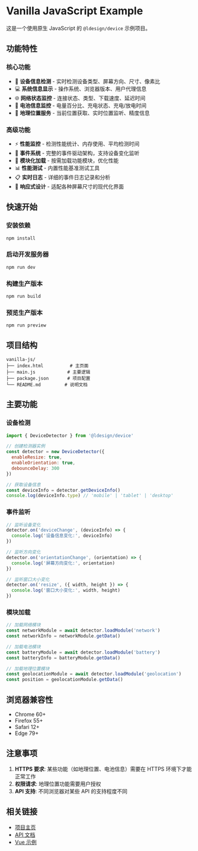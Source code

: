# Vanilla JavaScript Example

这是一个使用原生 JavaScript 的 `@ldesign/device` 示例项目。

## 功能特性

### 核心功能

- 📱 **设备信息检测** - 实时检测设备类型、屏幕方向、尺寸、像素比
- 💻 **系统信息显示** - 操作系统、浏览器版本、用户代理信息
- 🌐 **网络状态监控** - 连接状态、类型、下载速度、延迟时间
- 🔋 **电池信息监控** - 电量百分比、充电状态、充电/放电时间
- 📍 **地理位置服务** - 当前位置获取、实时位置监听、精度信息

### 高级功能

- ⚡ **性能监控** - 检测性能统计、内存使用、平均检测时间
- 🎯 **事件系统** - 完整的事件驱动架构，支持设备变化监听
- 🔄 **模块化加载** - 按需加载功能模块，优化性能
- 📊 **性能测试** - 内置性能基准测试工具
- 📋 **实时日志** - 详细的事件日志记录和分析
- 🎨 **响应式设计** - 适配各种屏幕尺寸的现代化界面

## 快速开始

### 安装依赖

```bash
npm install
```

### 启动开发服务器

```bash
npm run dev
```

### 构建生产版本

```bash
npm run build
```

### 预览生产版本

```bash
npm run preview
```

## 项目结构

```
vanilla-js/
├── index.html          # 主页面
├── main.js            # 主要逻辑
├── package.json       # 项目配置
└── README.md         # 说明文档
```

## 主要功能

### 设备检测

```javascript
import { DeviceDetector } from '@ldesign/device'

// 创建检测器实例
const detector = new DeviceDetector({
  enableResize: true,
  enableOrientation: true,
  debounceDelay: 300
})

// 获取设备信息
const deviceInfo = detector.getDeviceInfo()
console.log(deviceInfo.type) // 'mobile' | 'tablet' | 'desktop'
```

### 事件监听

```javascript
// 监听设备变化
detector.on('deviceChange', (deviceInfo) => {
  console.log('设备信息变化:', deviceInfo)
})

// 监听方向变化
detector.on('orientationChange', (orientation) => {
  console.log('屏幕方向变化:', orientation)
})

// 监听窗口大小变化
detector.on('resize', ({ width, height }) => {
  console.log('窗口大小变化:', width, height)
})
```

### 模块加载

```javascript
// 加载网络模块
const networkModule = await detector.loadModule('network')
const networkInfo = networkModule.getData()

// 加载电池模块
const batteryModule = await detector.loadModule('battery')
const batteryInfo = batteryModule.getData()

// 加载地理位置模块
const geolocationModule = await detector.loadModule('geolocation')
const position = geolocationModule.getData()
```

## 浏览器兼容性

- Chrome 60+
- Firefox 55+
- Safari 12+
- Edge 79+

## 注意事项

1. **HTTPS 要求**: 某些功能（如地理位置、电池信息）需要在 HTTPS 环境下才能正常工作
2. **权限请求**: 地理位置功能需要用户授权
3. **API 支持**: 不同浏览器对某些 API 的支持程度不同

## 相关链接

- [项目主页](../../README.md)
- [API 文档](../../docs/)
- [Vue 示例](../vue-example/)
